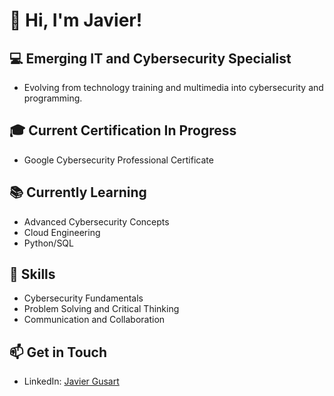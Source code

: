 # 👋 Hi, I'm Javier!

## 💻 Emerging IT and Cybersecurity Specialist
- Evolving from technology training and multimedia into cybersecurity and programming.

## 🎓 Current Certification In Progress
- Google Cybersecurity Professional Certificate

## 📚 Currently Learning
- Advanced Cybersecurity Concepts
- Cloud Engineering
- Python/SQL

## 💼 Skills
- Cybersecurity Fundamentals
- Problem Solving and Critical Thinking
- Communication and Collaboration

## 📫 Get in Touch
- LinkedIn: [Javier Gusart](https://www.linkedin.com/in/javier-gusart/)
